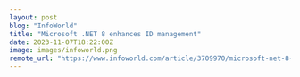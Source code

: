```yaml
---
layout: post
blog: "InfoWorld"
title: "Microsoft .NET 8 enhances ID management"
date: 2023-11-07T18:22:00Z
image: images/infoworld.png
remote_url: "https://www.infoworld.com/article/3709970/microsoft-net-8-enhances-id-management.html#tk.rss_applicationdevelopment"
---
```

